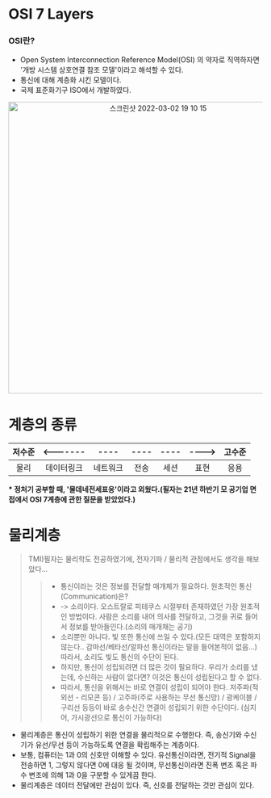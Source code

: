 OSI 7 Layers
===========
<h3>OSI란?</h3>

* Open System Interconnection Reference Model(OSI) 의 약자로 직역하자면 '개방 시스템 상호연결 참조 모델'이라고 해석할 수 있다.
* 통신에 대해 계층화 시킨 모델이다.
* 국제 표준화기구 ISO에서 개발하였다.
<p align="center">
  <img width="578" alt="스크린샷 2022-03-02 19 10 15" src="https://user-images.githubusercontent.com/70207093/156341276-a3ff91fc-55ee-4e66-bea0-0f4495b4368b.png"/>
</p>

계층의 종류
========
|저수준|<-------|----|----|----|---->|고수준|
|:----:|:----:|:----:|:----:|:----:|:----:|:----:|
|물리|데이터링크|네트워크|전송|세션|표현|응용|

<b>* 정처기 공부할 때, '물데네전세표응'이라고 외웠다.(필자는 21년 하반기 모 공기업 면접에서 OSI 7계층에 관한 질문을 받았었다.)</b>

물리계층
======
> TMI)필자는 물리학도 전공하였기에, 전자기파 / 물리적 관점에서도 생각을 해보았다... 
> > * 통신이라는 것은 정보를 전달할 매개체가 필요하다. 원초적인 통신(Communication)은?
> > *  -> 소리이다. 오스트랄로 피테쿠스 시절부터 존재하였던 가장 원초적인 방법이다. 사람은 소리를 내어 의사를 전달하고, 그것을 귀로 들어서 정보를 받아들인다.(소리의 매개채는 공기)
> > * 소리뿐만 아니다. 빛 또한 통신에 쓰일 수 있다.(모든 대역은 포함하지 않는다.. 감마선/베타선/알파선 통신이라는 말을 들어본적이 없음...) 따라서, 소리도 빛도 통신의 수단이 된다.
> > * 하지만, 통신이 성립되려면 더 많은 것이 필요하다. 우리가 소리를 냈는데, 수신하는 사람이 없다면? 이것은 통신이 성립된다고 할 수 없다.
> > * 따라서, 통신을 위해서는 바로 연결이 성립이 되어야 한다. 저주파(적외선 - 리모콘 등) / 고주파(주로 사용하는 무선 통신망) / 광케이블 / 구리선 등등이 바로 송수신간 연결이 성립되기 위한 수단이다.
> > (심지어, 가시광선으로 통신이 가능하다)
* 물리계층은 통신이 성립하기 위한 연결을 물리적으로 수행한다. 즉, 송신기와 수신기가 유선/무선 등이 가능하도록 연결을 확립해주는 계층이다.
* 보통, 컴퓨터는 1과 0의 신호만 이해할 수 있다. 유선통신이라면, 전기적 Signal을 전송하면 1, 그렇지 않다면 0에 대응 될 것이며, 무선통신이라면 진폭 변조 혹은 파수 변조에 의해 1과 0을 구분할 수 있게끔 한다.
* 물리계층은 데이터 전달에만 관심이 있다. 즉, 신호를 전달하는 것만 관심이 있다.
